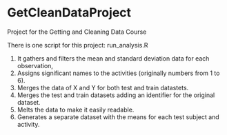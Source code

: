 # GetCleanDataProject
Project for the Getting and Cleaning Data Course

There is one script for this project:  	run_analysis.R

1. It gathers and filters the mean and standard deviation data for each observation, 
2. Assigns significant names to the activities (originally numbers from 1 to 6).
3. Merges the data of X and Y for both test and train datastets.
4. Merges the test and train datasets adding an identifier for the original dataset.
5. Melts the data to make it easily readable.
6. Generates a separate dataset with the means for each test subject and activity.

